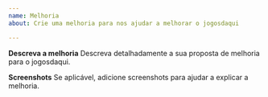 ```yaml
---
name: Melhoria
about: Crie uma melhoria para nos ajudar a melhorar o jogosdaqui

---
```


**Descreva a melhoria**
Descreva detalhadamente a sua proposta de melhoria para o jogosdaqui.

**Screenshots**
Se aplicável, adicione screenshots para ajudar a explicar a melhoria.
